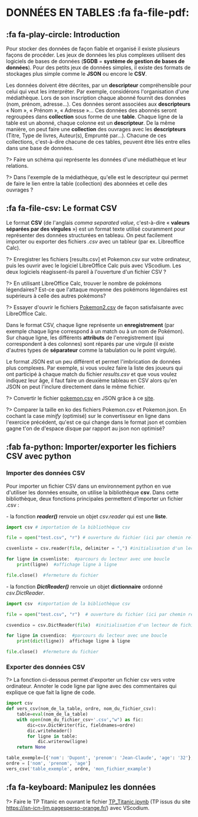 # DONNÉES EN TABLES <span onclick="window.print()" class="pdf-link"> :fa fa-file-pdf:</span>

## :fa fa-play-circle: Introduction

Pour stocker des données de façon fiable et organisé il existe plusieurs
façons de procéder. Les jeux de données les plus complexes utilisent des
logiciels de bases de données (**SGDB** = **système de gestion de bases de
données**). Pour des petits jeux de données simples, il existe des formats
de stockages plus simple comme le **JSON** ou encore le **CSV**.

Les données doivent être décrites, par un **descripteur** compréhensible
pour celui qui veut les interpréter. Par exemple, considérons
l'organisation d'une médiathèque. Lors de son inscription chaque abonné
fournit des données (nom, prénom, adresse...). Ces données seront
associées aux **descripteurs** « Nom », « Prénom », « Adresse »... Ces
données des abonnés seront regroupées dans **collection** sous forme de
une **table**. Chaque ligne de la table est un abonné, chaque colonne
est un **descripteur**. De la même manière, on peut faire une
**collection** des ouvrages avec les **descripteurs** (Titre, Type de
livres, Auteur(s), Emprunté par...). Chacune de ces collections,
c'est-à-dire chacune de ces tables, peuvent être liés entre elles dans
une base de données.

?> Faire un schéma qui représente les données d'une médiathèque et leur
relations.

?> Dans l'exemple de la médiathèque, qu'elle est le descripteur qui
permet de faire le lien entre la table (collection) des abonnées et
celle des ouvrages ?

## :fa fa-file-csv: Le format CSV

Le format **CSV** (de l'anglais *comma separated value*, c'est-à-dire
« **valeurs séparées par des virgules** ») est un format texte utilisé
couramment pour représenter des données structurées en tableau. On peut
facilement importer ou exporter des fichiers *.csv* avec un tableur (par
ex. Libreoffice Calc).

?> Enregistrer les fichiers [results.csv] et Pokemon.csv sur votre
ordinateur, puis les ouvrir avec le logiciel
LibreOffice Calc puis avec VScodium. Les deux logiciels
réagissent-ils pareil à l'ouverture d'un fichier CSV ?

?> En utilisant LibreOffice Calc, trouver le nombre de pokémons légendaires? Est-ce que l'attaque moyenne des pokémons légendaires est supérieurs à celle des autres pokémons?

?> Essayer d'ouvrir le fichiers [Pokemon2.csv](https://raw.githubusercontent.com/adrientaudiere/cours_nsi/main/docs/_doc/Pokemon2.csv) de façon satisfaisante avec LibreOffice Calc. 


Dans le format CSV, chaque ligne représente un **enregistrement** (par
exemple chaque ligne correspond à un match ou à un nom de Pokémon). Sur
chaque ligne, les différents **attributs** de l'enregistrement (qui
correspondent à des colonnes) sont réparés par une virgule (il existe
d'autres types de **séparateur** comme la tabulation ou le point virgule).

Le format JSON est un peu différent et permet l'imbrication de données
plus complexes. Par exemple, si vous voulez faire la liste des joueurs
qui ont participé à chaque match du fichier *results.csv* et que vous
voulez indiquez leur âge, il faut faire un deuxième tableau en CSV alors
qu'en JSON on peut l'inclure directement dans le même fichier.

?> Convertir le fichier <a href="https://raw.githubusercontent.com/adrientaudiere/cours_nsi/main/docs/_doc/Pokemon.csv" target="_blank" rel="noopener"> pokemon.csv</a> en JSON grâce à ce
[site](https://csvjson.com/csv2json).

?> Comparer la taille en ko des fichiers Pokemon.csv et Pokemon.json. En cochant la case *minify* (optimisé) sur le convertisseur en ligne dans l'exercice précédent, qu'est ce qui change dans le format json et combien gagne t'on de d'espace disque par rapport au json non optimisé?



## :fab fa-python: Importer/exporter les fichiers CSV avec python

### Importer des données CSV

Pour importer un fichier CSV dans un environnement python en vue
d'utiliser les données ensuite, on utilise la bibliothèque **csv**. Dans
cette bibliothèque, deux fonctions principales permettent d'importer un
fichier .csv :

- la fonction ***reader()*** renvoie un objet *csv.reader* qui est une
**liste**.

```python
import csv # importation de la bibliothèque csv

file = open("test.csv", "r") # ouverture du fichier (ici par chemin relatif)

csvenliste = csv.reader(file, delimiter = ",") #initialisation d'un lecteur de fichier, ici delimiter est facultatif puisque la virgule est la valeur par défaut

for ligne in csvenliste:  #parcours du lecteur avec une boucle
    print(ligne)  #affichage ligne à ligne

file.close()  #fermeture du fichier
```

- la fonction ***DictReader()*** renvoie un objet **dictionnaire** ordonné *csv.DictReader*.

```python
import csv  #importation de la bibliothèque csv

file = open("test.csv", "r")  # ouverture du fichier (ici par chemin relatif)

csvendico = csv.DictReader(file)  #initialisation d'un lecteur de fichier avec création automatique de dictionnaire

for ligne in csvendico:  #parcours du lecteur avec une boucle
    print(dict(ligne))  affichage ligne à ligne

file.close()  #fermeture du fichier
```


### Exporter des données CSV

?> La fonction ci-dessous permet d'exporter un fichier csv vers
votre ordinateur. Annoter le code ligne par ligne avec des commentaires
qui explique ce que fait la ligne de code.

```python
import csv
def vers_csv(nom_de_la_table, ordre, nom_du_fichier_csv):
    table=eval(nom_de_la_table)
    with open(nom_du_fichier_csv+'.csv',"w") as fic:
        dic=csv.DictWriter(fic, fieldnames=ordre)
        dic.writeheader()
        for ligne in table:
            dic.writerow(ligne)
    return None

table_exemple=[{'nom': 'Dupont', 'prenom': 'Jean-Claude', 'age': '32'},{'nom': 'Duteil', 'prenom': 'Paul', 'age': '41'},{'nom': 'Claudon', 'prenom': 'Goery', 'age': '37'},{'nom': 'Tonton', 'prenom': 'Pierre', 'age': '54'},{'nom': 'Penard', 'prenom': 'Bob', 'age': '18'},{'nom': 'Herpoix', 'prenom': 'Stephane', 'age': '55'},{'nom': 'Salicorne', 'prenom': 'Bruno', 'age': '15'},{'nom': 'Poiteau', 'prenom': 'Maxe', 'age': '33'},{'nom': 'Clanget', 'prenom': 'Gilles', 'age': '54'},{'nom': 'Luillier', 'prenom': 'Martin', 'age': '34'},{'nom': 'Clanget', 'prenom': 'Justine', 'age': '14'},{'nom': 'Gillier', 'prenom': 'Paul', 'age': '16'}]
ordre = ['nom', 'prenom', 'age']
vers_csv('table_exemple', ordre, 'mon_fichier_example')
```


## :fa fa-keyboard: Manipulez les données


?> Faire le TP Titanic en ouvrant le fichier [TP_Titanic.ipynb](https://adrientaudiere.github.io/cours_nsi/_doc/TP_Titanic.ipynb) (TP issus du site https://isn-icn-ljm.pagesperso-orange.fr/) avec VScodium.
